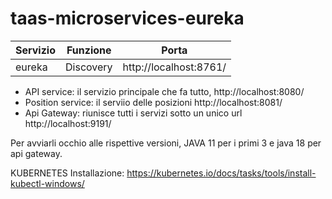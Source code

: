 # taas-microservices-eureka

|Servizio| Funzione| Porta|
|----------|----------|----------|
|eureka| Discovery|  http://localhost:8761/ |

- API service: il servizio principale che fa tutto, http://localhost:8080/
- Position service: il serviio delle posizioni http://localhost:8081/
- Api Gateway: riunisce tutti i servizi sotto un unico url http://localhost:9191/

Per avviarli occhio alle rispettive versioni, JAVA 11 per i primi 3 e java 18 per api gateway.



KUBERNETES
Installazione: https://kubernetes.io/docs/tasks/tools/install-kubectl-windows/

